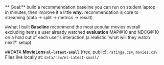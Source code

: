 ** Goal:** build a recommendation baseline you can run on student laptop in minutes, then improve it a little
**why:** recommendation is core to streaming (data -> split -> metrics -> result)

#what I built
**Baseline** recommend the most popular movies overall excluding items a user already watched
**evaluation** MAP@10 and NDCG@10 on a hold out of each user's interaction (a realistic 'what will they watch next?' setup)

##DATA
**MovieLens `ml-latest-small`** (free, public): `ratings.csv`, `movies.csv`
Files live locally at: `data/raw/ml-latest-small/`

